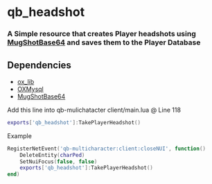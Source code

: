 # qb_headshot
### A Simple resource that creates Player headshots using [MugShotBase64](https://github.com/BaziForYou/MugShotBase64) and saves them to the Player Database

## Dependencies
 - [ox_lib](https://github.com/overextended/ox_lib)
 - [OXMysql](https://github.com/overextended/oxmysql)
 - [MugShotBase64](https://github.com/BaziForYou/MugShotBase64)


Add this line into qb-mulichatacter client/main.lua @ Line 118
```lua
exports['qb_headshot']:TakePlayerHeadshot()
```

Example
```lua
RegisterNetEvent('qb-multicharacter:client:closeNUI', function()
    DeleteEntity(charPed)
    SetNuiFocus(false, false)
    exports['qb_headshot']:TakePlayerHeadshot()
end)
```